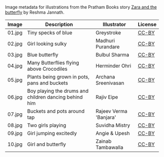 Image metadata for illustrations from the Pratham Books story [Zara and the butterfly](https://storyweaver.org.in/stories/5446-zara-and-the-butterfly) by Reshma Jannath.

Image | Description | Illustrator | License
----- | ----------- | ----------- | -------
01.jpg | Tiny specks of blue  | Greystroke | [CC-BY](https://creativecommons.org/licenses/by/4.0/)
02.jpg | Girl looking sulky | Madhuri Purandare | [CC-BY](https://creativecommons.org/licenses/by/4.0/)
03.jpg | Blue butterfly | Bulbul Sharma | [CC-BY](https://creativecommons.org/licenses/by/4.0/)
04.jpg | Many Butterflies flying above Crocodiles | Herminder Ohri | [CC-BY](https://creativecommons.org/licenses/by/4.0/)
05.jpg | Plants being grown in pots, pans and buckets | Archana Sreenivasan | [CC-BY](https://creativecommons.org/licenses/by/4.0/)
06.jpg | Boy playing the drums and children dancing behind him | Rajiv Eipe | [CC-BY](https://creativecommons.org/licenses/by/4.0/)
07.jpg | Buckets and pots around tap | Rajeev Verma 'Banjara' | [CC-BY](https://creativecommons.org/licenses/by/4.0/)
08.jpg | Two girls playing |  Suvidha Mistry | [CC-BY](https://creativecommons.org/licenses/by/4.0/)
09.jpg | Girl jumping excitedly | Angie & Upesh | [CC-BY](https://creativecommons.org/licenses/by/4.0/)
10.jpg | Girl and butterfly | Zainab Tambawalla | [CC-BY](https://creativecommons.org/licenses/by/4.0/)
